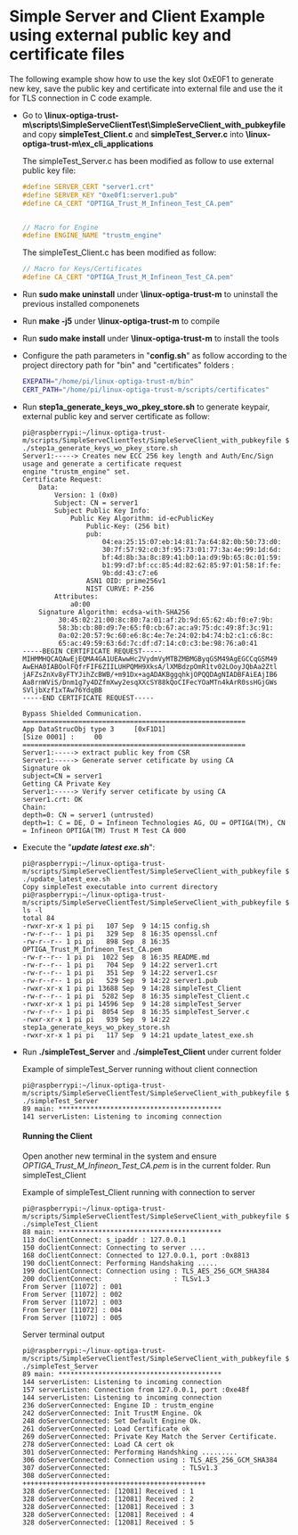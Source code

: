 # Simple Server and Client Example using external public key and certificate files

The following example show how to use the key slot 0xE0F1 to generate new key, save the public key and certificate into external file and use the it for TLS connection in C code example. 

* Go to **\linux-optiga-trust-m\scripts\SimpleServeClientTest\SimpleServeClient_with_pubkeyfile**  and  copy **simpleTest_Client.c** and  **simpleTest_Server.c** into **\linux-optiga-trust-m\ex_cli_applications**

  The simpleTest_Server.c has been modified as follow to use external public key file:

  ```c
  #define SERVER_CERT "server1.crt"
  #define SERVER_KEY "0xe0f1:server1.pub"
  #define CA_CERT "OPTIGA_Trust_M_Infineon_Test_CA.pem"
  
  
  // Macro for Engine
  #define ENGINE_NAME "trustm_engine"
  ```

  The simpleTest_Client.c  has been modified as follow:

  ```c
  // Macro for Keys/Certificates
  #define CA_CERT "OPTIGA_Trust_M_Infineon_Test_CA.pem"
  ```

  

* Run **sudo make uninstall**  under  **\linux-optiga-trust-m** to uninstall the previous installed componenets

* Run **make -j5** under  **\linux-optiga-trust-m** to compile 

* Run **sudo make install**  under  **\linux-optiga-trust-m** to install the tools

* Configure the path parameters in "**config.sh**" as follow according to the project directory path for "bin" and "certificates" folders :

  ```sh
  EXEPATH="/home/pi/linux-optiga-trust-m/bin"
  CERT_PATH="/home/pi/linux-optiga-trust-m/scripts/certificates"
  ```

  

* Run **step1a_generate_keys_wo_pkey_store.sh** to generate keypair, external public key and server certificate as follow:

  ```console
  pi@raspberrypi:~/linux-optiga-trust-m/scripts/SimpleServeClientTest/SimpleServeClient_with_pubkeyfile $ ./step1a_generate_keys_wo_pkey_store.sh 
  Server1:-----> Creates new ECC 256 key length and Auth/Enc/Sign usage and generate a certificate request
  engine "trustm_engine" set.
  Certificate Request:
      Data:
          Version: 1 (0x0)
          Subject: CN = server1
          Subject Public Key Info:
              Public Key Algorithm: id-ecPublicKey
                  Public-Key: (256 bit)
                  pub:
                      04:ea:25:15:07:eb:14:81:7a:64:82:0b:50:73:d0:
                      30:7f:57:92:c0:3f:95:73:01:77:3a:4e:99:1d:6d:
                      bf:4d:8b:3a:8c:89:41:b0:1a:d9:9b:65:8c:01:59:
                      b1:99:d7:bf:cc:85:4d:82:62:85:97:01:58:1f:fe:
                      9b:dd:43:c7:e6
                  ASN1 OID: prime256v1
                  NIST CURVE: P-256
          Attributes:
              a0:00
      Signature Algorithm: ecdsa-with-SHA256
           30:45:02:21:00:8c:80:7a:01:af:2b:9d:65:62:4b:f0:e7:9b:
           58:3b:cb:80:d9:7e:65:f0:cb:67:ac:a9:75:dc:49:8f:3c:91:
           0a:02:20:57:9c:60:e6:8c:4e:7e:24:02:b4:74:b2:c1:c6:8c:
           65:ac:49:59:63:6d:7c:df:d7:14:c0:c3:be:98:76:a0:41
  -----BEGIN CERTIFICATE REQUEST-----
  MIHMMHQCAQAwEjEQMA4GA1UEAwwHc2VydmVyMTBZMBMGByqGSM49AgEGCCqGSM49
  AwEHA0IABOolFQfrFIF6ZIILUHPQMH9XksA/lXMBdzpOmR1tv02LOoyJQbAa2Ztl
  jAFZsZnXv8yFTYJihZcBWB/+m91Dx+agADAKBggqhkjOPQQDAgNIADBFAiEAjIB6
  Aa8rnWViS/Dnm1g7y4DZfmXwy2esqXXcSY88kQoCIFecYOaMTn4kArR0ssHGjGWs
  SVljbXzf1xTAw76YdqBB
  -----END CERTIFICATE REQUEST-----
  
  Bypass Shielded Communication. 
  ========================================================
  App DataStrucObj type 3     [0xF1D1] 
  [Size 0001] : 	00 
  ========================================================
  Server1:-----> extract public key from CSR
  Server1:-----> Generate server cetificate by using CA
  Signature ok
  subject=CN = server1
  Getting CA Private Key
  Server1:-----> Verify server cetificate by using CA
  server1.crt: OK
  Chain:
  depth=0: CN = server1 (untrusted)
  depth=1: C = DE, O = Infineon Technologies AG, OU = OPTIGA(TM), CN = Infineon OPTIGA(TM) Trust M Test CA 000
  
  ```

  

* Execute the "***update latest exe.sh***":

  ```console
  pi@raspberrypi:~/linux-optiga-trust-m/scripts/SimpleServeClientTest/SimpleServeClient_with_pubkeyfile $ ./update_latest_exe.sh 
  Copy simpleTest executable into current directory
  pi@raspberrypi:~/linux-optiga-trust-m/scripts/SimpleServeClientTest/SimpleServeClient_with_pubkeyfile $ ls -l
  total 84
  -rwxr-xr-x 1 pi pi   107 Sep  9 14:15 config.sh
  -rw-r--r-- 1 pi pi   329 Sep  8 16:35 openssl.cnf
  -rw-r--r-- 1 pi pi   898 Sep  8 16:35 OPTIGA_Trust_M_Infineon_Test_CA.pem
  -rw-r--r-- 1 pi pi  1022 Sep  8 16:35 README.md
  -rw-r--r-- 1 pi pi   704 Sep  9 14:22 server1.crt
  -rw-r--r-- 1 pi pi   351 Sep  9 14:22 server1.csr
  -rw-r--r-- 1 pi pi   529 Sep  9 14:22 server1.pub
  -rwxr-xr-x 1 pi pi 13688 Sep  9 14:28 simpleTest_Client
  -rw-r--r-- 1 pi pi  5282 Sep  8 16:35 simpleTest_Client.c
  -rwxr-xr-x 1 pi pi 14596 Sep  9 14:28 simpleTest_Server
  -rw-r--r-- 1 pi pi  8054 Sep  8 16:35 simpleTest_Server.c
  -rwxr-xr-x 1 pi pi   939 Sep  9 14:22 step1a_generate_keys_wo_pkey_store.sh
  -rwxr-xr-x 1 pi pi   117 Sep  9 14:21 update_latest_exe.sh
  
  ```

  

* Run **./simpleTest_Server** and  **./simpleTest_Client** under current folder

    Example of simpleTest_Server running without client connection

  ```console
  pi@raspberrypi:~/linux-optiga-trust-m/scripts/SimpleServeClientTest/SimpleServeClient_with_pubkeyfile $ ./simpleTest_Server 
  89 main: *****************************************
  141 serverListen: Listening to incoming connection
  ```

  #### Running the Client

  Open another new terminal in the system and ensure *OPTIGA_Trust_M_Infineon_Test_CA.pem* is in the current folder. Run simpleTest_Client

  Example of simpleTest_Client running with connection to server

  ```console
  pi@raspberrypi:~/linux-optiga-trust-m/scripts/SimpleServeClientTest/SimpleServeClient_with_pubkeyfile $ ./simpleTest_Client 
  88 main: *****************************************
  113 doClientConnect: s_ipaddr : 127.0.0.1
  150 doClientConnect: Connecting to server ....
  168 doClientConnect: Connected to 127.0.0.1, port :0x8813
  190 doClientConnect: Performing Handshaking .....
  199 doClientConnect: Connection using : TLS_AES_256_GCM_SHA384
  200 doClientConnect:                  : TLSv1.3
  From Server [11072] : 001
  From Server [11072] : 002
  From Server [11072] : 003
  From Server [11072] : 004
  From Server [11072] : 005
  ```

  Server terminal output

  ```console
  pi@raspberrypi:~/linux-optiga-trust-m/scripts/SimpleServeClientTest/SimpleServeClient_with_pubkeyfile $ ./simpleTest_Server 
  89 main: *****************************************
  144 serverListen: Listening to incoming connection
  157 serverListen: Connection from 127.0.0.1, port :0xe48f
  144 serverListen: Listening to incoming connection
  236 doServerConnected: Engine ID : trustm_engine
  242 doServerConnected: Init TrustM Engine. Ok
  248 doServerConnected: Set Default Engine Ok.
  261 doServerConnected: Load Certificate ok
  269 doServerConnected: Private Key Match the Server Certificate.
  278 doServerConnected: Load CA cert ok
  301 doServerConnected: Performing Handshking ......... 
  306 doServerConnected: Connection using : TLS_AES_256_GCM_SHA384
  307 doServerConnected:                  : TLSv1.3
  308 doServerConnected: ++++++++++++++++++++++++++++++++++++++++++++++
  328 doServerConnected: [12081] Received : 1
  328 doServerConnected: [12081] Received : 2
  328 doServerConnected: [12081] Received : 3
  328 doServerConnected: [12081] Received : 4
  328 doServerConnected: [12081] Received : 5
  ```

  

  
